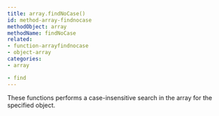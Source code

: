 ```yaml
---
title: array.findNoCase()
id: method-array-findnocase
methodObject: array
methodName: findNoCase
related:
- function-arrayfindnocase
- object-array
categories:
- array

- find
---
```


These functions performs a case-insensitive search in the array for the specified object.